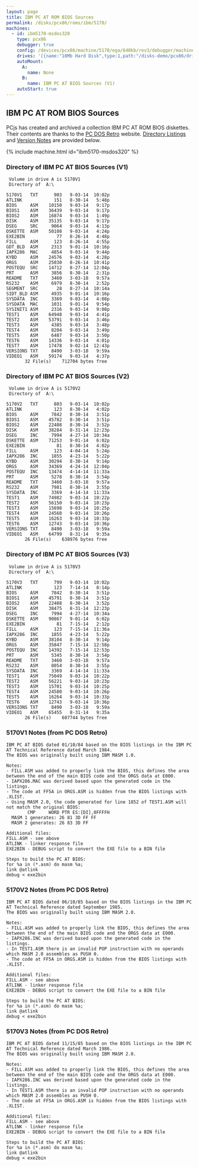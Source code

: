 ```yaml
---
layout: page
title: IBM PC AT ROM BIOS Sources
permalink: /disks/pcx86/roms/ibm/5170/
machines:
  - id: ibm5170-msdos320
    type: pcx86
    debugger: true
    config: /devices/pcx86/machine/5170/ega/640kb/rev3/debugger/machine.xml
    drives: '[{name:"10Mb Hard Disk",type:1,path:"/disks-demo/pcx86/drives/10mb/MSDOS320-C400.json"}]'
    autoMount:
      A:
        name: None
      B:
        name: IBM PC AT BIOS Sources (V1)
    autoStart: true
---
```


IBM PC AT ROM BIOS Sources
--------------------------

PCjs has created and archived a collection IBM PC AT ROM BIOS diskettes.  Their contents are thanks to the
[PC DOS Retro](https://sites.google.com/site/pcdosretro/) website.  [Directory Listings](#directory-of-ibm-pc-at-bios-sources-v1)
and [Version Notes](#5170v1-notes-from-pc-dos-retro) are provided below.

{% include machine.html id="ibm5170-msdos320" %}

### Directory of IBM PC AT BIOS Sources (V1)

     Volume in drive A is 5170V1     
     Directory of  A:\
    
    5170V1   TXT      903   9-03-14  10:02p
    ATLINK            151   8-30-14   5:48p
    BIOS     ASM    10150   9-03-14   9:17p
    BIOS1    ASM    36439   9-03-14   9:17p
    BIOS2    ASM    16874   9-03-14   1:49p
    DISK     ASM    35135   9-03-14   9:17p
    DSEG     SRC     9064   9-03-14   4:13p
    DSKETTE  ASM    50108   9-03-14   4:24p
    EXE2BIN            77   8-26-14   4:48p
    FILL     ASM      123   8-26-14   4:55p
    GDT_BLD  ASM     2313   9-01-14  10:16p
    IAPX286  MAC     4854   9-03-14   9:44p
    KYBD     ASM    24576   9-03-14   4:28p
    ORGS     ASM    25030   8-26-14  10:41p
    POSTEQU  SRC    14712   8-27-14  12:04p
    PRT      ASM     3856   8-30-14   2:31p
    README   TXT     3460   3-03-18   9:57a
    RS232    ASM     6979   8-30-14   2:52p
    SEGMENT  SRC       28   8-27-14  10:14a
    SIDT_BLD ASM     4935   9-01-14  10:16p
    SYSDATA  INC     3369   9-03-14   4:08p
    SYSDATA  MAC     1031   9-01-14   9:54p
    SYSINIT1 ASM     2316   9-03-14   9:08p
    TEST1    ASM    64948   9-03-14   4:41p
    TEST2    ASM    53791   9-03-14   3:46p
    TEST3    ASM     4385   9-03-14   3:48p
    TEST4    ASM     8204   9-03-14   3:49p
    TEST5    ASM     6487   9-03-14   3:50p
    TEST6    ASM    14336   9-03-14   4:01p
    TEST7    ASM    17478   9-02-14  12:43p
    VERSIONS TXT     8490   3-03-18   9:59a
    VIDEO1   ASM    59174   9-03-14   4:37p
           32 File(s)    712704 bytes free

### Directory of IBM PC AT BIOS Sources (V2)

     Volume in drive A is 5170V2     
     Directory of  A:\
    
    5170V2   TXT      803   9-03-14  10:02p
    ATLINK            123   8-30-14   4:02p
    BIOS     ASM     7842   8-30-14   3:51p
    BIOS1    ASM    45782   8-30-14   3:51p
    BIOS2    ASM    22408   8-30-14   3:52p
    DISK     ASM    38284   8-31-14  12:23p
    DSEG     INC     7994   4-27-14  10:34a
    DSKETTE  ASM    71253   9-01-14   6:02p
    EXE2BIN            81   8-30-14   4:02p
    FILL     ASM      123   4-04-14   5:24p
    IAPX286  INC     1855   4-23-14   5:22p
    KYBD     ASM    30294   8-30-14   9:14p
    ORGS     ASM    34369   4-24-14  12:04p
    POSTEQU  INC    13474   4-14-14  11:33a
    PRT      ASM     5278   8-30-14   3:54p
    README   TXT     3460   3-03-18   9:57a
    RS232    ASM     7981   8-30-14   3:55p
    SYSDATA  INC     3369   4-14-14  11:33a
    TEST1    ASM    74982   9-03-14  10:22p
    TEST2    ASM    56150   9-03-14  10:23p
    TEST3    ASM    15698   9-03-14  10:25p
    TEST4    ASM    24560   9-03-14  10:26p
    TEST5    ASM    16263   9-03-14  10:33p
    TEST6    ASM    12743   9-03-14  10:36p
    VERSIONS TXT     8490   3-03-18   9:59a
    VIDEO1   ASM    64799   8-31-14   9:35a
           26 File(s)    638976 bytes free

### Directory of IBM PC AT BIOS Sources (V3)

     Volume in drive A is 5170V3     
     Directory of  A:\
    
    5170V3   TXT      799   9-03-14  10:02p
    ATLINK            123   7-14-14   8:14p
    BIOS     ASM     7842   8-30-14   3:51p
    BIOS1    ASM    45791   8-30-14   3:51p
    BIOS2    ASM    22408   8-30-14   3:52p
    DISK     ASM    38475   8-31-14  12:23p
    DSEG     INC     7994   4-27-14  10:34a
    DSKETTE  ASM    90867   9-01-14   6:02p
    EXE2BIN            81   7-15-14   2:12p
    FILL     ASM      123   7-15-14  11:36a
    IAPX286  INC     1855   4-23-14   5:22p
    KYBD     ASM    38104   8-30-14   9:14p
    ORGS     ASM    35847   7-15-14  12:58p
    POSTEQU  INC    14392   7-15-14  12:53p
    PRT      ASM     5345   8-30-14   3:54p
    README   TXT     3460   3-03-18   9:57a
    RS232    ASM     8054   8-30-14   3:55p
    SYSDATA  INC     3369   4-14-14  11:33a
    TEST1    ASM    75049   9-03-14  10:22p
    TEST2    ASM    56221   9-03-14  10:23p
    TEST3    ASM    15701   9-03-14  10:25p
    TEST4    ASM    24580   9-03-14  10:26p
    TEST5    ASM    16264   9-03-14  10:33p
    TEST6    ASM    12743   9-03-14  10:36p
    VERSIONS TXT     8490   3-03-18   9:59a
    VIDEO1   ASM    65455   8-31-14   9:35a
           26 File(s)    607744 bytes free

### 5170V1 Notes (from PC DOS Retro)

    IBM PC AT BIOS dated 01/10/84 based on the BIOS listings in the IBM PC AT Technical Reference dated March 1984.
    The BIOS was originally built using IBM MASM 1.0.
    
    Notes:
    - FILL.ASM was added to properly link the BIOS, this defines the area between the end of the main BIOS code and the ORGS data at E000.
    - IAPX286.MAC was derived based upon the generated code in the listings.
    - The code at FF5A in ORGS.ASM is hidden from the BIOS listings with .XLIST.
    - Using MASM 2.0, the code generated for line 1852 of TEST1.ASM will not match the original BIOS:
            CMP     WORD PTR ES:[DI],0FFFFH
      MASM 1 generates: 26 81 3D FF FF
      MASM 2 generates: 26 83 3D FF
    
    Additional files:
    FILL.ASM - see above
    ATLINK - linker response file
    EXE2BIN - DEBUG script to convert the EXE file to a BIN file
    
    Steps to build the PC AT BIOS:
    for %a in (*.asm) do masm %a;
    link @atlink
    debug < exe2bin

### 5170V2 Notes (from PC DOS Retro)

    IBM PC AT BIOS dated 06/10/85 based on the BIOS listings in the IBM PC AT Technical Reference dated September 1985.
    The BIOS was originally built using IBM MASM 2.0.
    
    Notes:
    - FILL.ASM was added to properly link the BIOS, this defines the area between the end of the main BIOS code and the ORGS data at E000.
    - IAPX286.INC was derived based upon the generated code in the listings.
    - In TEST1.ASM there is an invalid POP instruction with no operands which MASM 2.0 assembles as PUSH 0.
    - The code at FF5A in ORGS.ASM is hidden from the BIOS listings with .XLIST.
    
    Additional files:
    FILL.ASM - see above
    ATLINK - linker response file
    EXE2BIN - DEBUG script to convert the EXE file to a BIN file
    
    Steps to build the PC AT BIOS:
    for %a in (*.asm) do masm %a;
    link @atlink
    debug < exe2bin

### 5170V3 Notes (from PC DOS Retro)

    IBM PC AT BIOS dated 11/15/85 based on the BIOS listings in the IBM PC AT Technical Reference dated March 1986.
    The BIOS was originally built using IBM MASM 2.0.
    
    Notes:
    - FILL.ASM was added to properly link the BIOS, this defines the area between the end of the main BIOS code and the ORGS data at E000.
    - IAPX286.INC was derived based upon the generated code in the listings.
    - In TEST1.ASM there is an invalid POP instruction with no operands which MASM 2.0 assembles as PUSH 0.
    - The code at FF5A in ORGS.ASM is hidden from the BIOS listings with .XLIST.
    
    Additional files:
    FILL.ASM - see above
    ATLINK - linker response file
    EXE2BIN - DEBUG script to convert the EXE file to a BIN file
    
    Steps to build the PC AT BIOS:
    for %a in (*.asm) do masm %a;
    link @atlink
    debug < exe2bin
